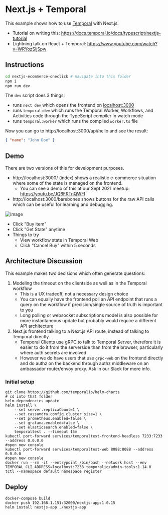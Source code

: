 # Next.js + Temporal

This example shows how to use [Temporal](https://docs.temporal.io/) with Next.js.

- Tutorial on writing this: https://docs.temporal.io/docs/typescript/nextjs-tutorial
- Lightning talk on React + Temporal: https://www.youtube.com/watch?v=WRYozSljSpw

## Instructions

```bash
cd nextjs-ecommerce-oneclick # navigate into this folder
npm i
npm run dev
```

The `dev` script does 3 things:

- runs `next dev` which opens the frontend on [localhost:3000](http://localhost:3000)
- runs `temporal:dev` which runs the Temporal Worker, Workflows, and Activities code through the TypeScript compiler in watch mode
- runs `temporal:worker` which runs the compiled `worker.ts` file

Now you can go to http://localhost:3000/api/hello and see the result:

```json
{ "name": "John Doe" }
```

## Demo

There are two versions of this for development purposes.

- http://localhost:3000/ (index) shows a realistic e-commerce situation where some of the state is managed on the frontend.
  - You can see a demo of this at our Sept 2021 meetup: https://youtu.be/JQ6FRTnQWFI
- http://localhost:3000/barebones shows buttons for the raw API calls which can be useful for learning and debugging.

![image](https://user-images.githubusercontent.com/6764957/135000553-6ac7d0b7-d2fb-4901-aee1-73251de33f67.png)

- Click "Buy item"
- Click "Get State" anytime
- Things to try
  - View workflow state in Temporal Web
  - Click "Cancel Buy" within 5 seconds

## Architecture Discussion

This example makes two decisions which often generate questions:

1. Modeling the timeout on the clientside as well as in the Temporal workflow
   - This is a UX tradeoff, not a necessary design choice
   - You can equally have the frontend poll an API endpoint that runs a query on the workflow if precision/single source of truth is important to you
   - Long polling or websocket subscriptions model is also possible for more instantaneous update but probably would require a different API architecture
2. Next.js frontend talking to a Next.js API route, instead of talking to Temporal directly
   - Temporal Clients use gRPC to talk to Temporal Server, therefore it is easier to do it from the serverside than from the browser, particularly where auth secrets are involved
   - However we do have users that use `grpc-web` on the frontend directly and do authz on the backend through authz middleware on an ambassador router/envoy proxy. Ask in our Slack for more info.

### Initial setup
```
git clone https://github.com/temporalio/helm-charts
# cd into that folder
helm dependencies update
helm install \
    --set server.replicaCount=1 \
    --set cassandra.config.cluster_size=1 \
    --set prometheus.enabled=false \
    --set grafana.enabled=false \
    --set elasticsearch.enabled=false \
    temporaltest . --timeout 15m
kubectl port-forward services/temporaltest-frontend-headless 7233:7233 --address 0.0.0.0
#open new console
kubectl port-forward services/temporaltest-web 8088:8088 --address 0.0.0.0
#open new console
docker run --rm -it --entrypoint /bin/bash --network host --env TEMPORAL_CLI_ADDRESS=localhost:7233 temporalio/admin-tools:1.14.0
tctl --namespace default namespace register
```

## Deploy
```
docker-compose build
docker push 192.168.1.151:32000/nextjs-app:1.0.15
helm install nextjs-app ./nextjs-app
```
